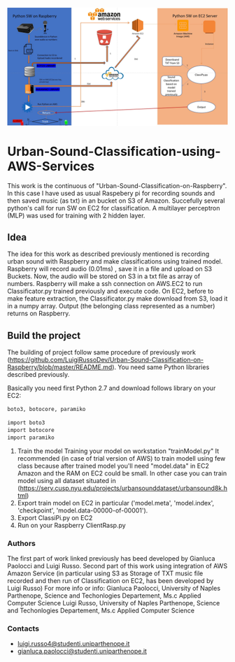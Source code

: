 ![Schema](/images/schema.JPG)

# Urban-Sound-Classification-using-AWS-Services
This work is the continuous of "Urban-Sound-Classification-on-Raspberry". In this case I have used as usual Raspebery pi for recording sounds and then saved music  (as txt) in an bucket on S3 of Amazon. Succefully several python's call for run SW on EC2 for classification. 
A multilayer perceptron (MLP) was used for training with 2 hidden layer. 
## Idea
The idea for this work as described previously mentioned is recording urban sound with Raspberry and make classifications using trained model. 
Raspberry will record audio (0.01ms) , save it in a file and upload on S3 Buckets. 
Now, the audio will be stored on S3 in a txt file as array of numbers. 
Raspberry will make a ssh connection on AWS.EC2 to run Classificator.py trained previously and execute code. 
On EC2, before to make feature extraction, the Classificator.py make download from S3, load it in a numpy array. 
Output (the belonging class represented as a number) returns on Raspberry.

## Build the project
The building of project follow same procedure of previously work (https://github.com/LuigiRussoDev/Urban-Sound-Classification-on-Raspberry/blob/master/README.md). You need same Python libraries described previously. 

Basically you need first Python 2.7 and download follows library on your EC2:
```bash
boto3, botocore, paramiko
```
```bash
import boto3
import botocore
import paramiko
```

1.  Train the model 
Training your model on workstation "trainModel.py" 
It recommended (in case of trial version of AWS) to train modell using few class because after trained model you'll need "model.data" in EC2 Amazon and the RAM on EC2 could be small. In other case you can train model using all dataset situated in (https://serv.cusp.nyu.edu/projects/urbansounddataset/urbansound8k.html)
2.  Export train model on EC2 in particular ('model.meta', 'model.index', 'checkpoint', 'model.data-00000-of-00001'). 
3.  Export ClassiPi.py on EC2
4.  Run on your Raspberry ClientRasp.py

### Authors 

The first part of work linked previously has beed developed by Gianluca Paolocci and Luigi Russo. 
Second part of this work using integration of AWS Amazon Service (in particular using S3 as Storage of TXT music file recorded and then run of Classification on EC2, has been developed by Luigi Russo)
For more info or info: 
Gianluca Paolocci, University of Naples Parthenope, Science and Techonlogies Departement, Ms.c Applied Computer Science
Luigi Russo, University of Naples Parthenope, Science and Techonlogies Departement, Ms.c Applied Computer Science

### Contacts 

* luigi.russo4@studenti.uniparthenope.it
* gianluca.paolocci@studenti.uniparthenope.it



